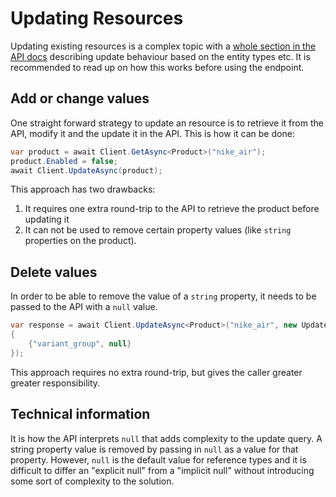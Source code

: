 # Updating Resources

Updating existing resources is a complex topic with a [whole section in the API docs](https://api.akeneo.com/documentation/update.html) describing update behaviour based on the entity types etc. It is recommended to read up on how this works before using the endpoint.


## Add or change values

One straight forward strategy to update an resource is to retrieve it from the API, modify it and the update it in the API. This is how it can be done:

```csharp
var product = await Client.GetAsync<Product>("nike_air");
product.Enabled = false;
await Client.UpdateAsync(product);
```

This approach has two drawbacks:

1. It requires one extra round-trip to the API to retrieve the product before updating it
2. It can not be used to remove certain property values (like `string` properties on the product).


## Delete values

In order to be able to remove the value of a `string` property, it needs to be passed to the API with a `null` value.

```csharp
var response = await Client.UpdateAsync<Product>("nike_air", new UpdateModel
{
	{"variant_group", null}
});
```

This approach requires no extra round-trip, but gives the caller greater greater responsibility.

## Technical information

It is how the API interprets `null` that adds complexity to the update query. A string property value is removed by passing in `null` as a value for that property. However, `null` is the default value for reference types and it is difficult to differ an "explicit null" from a "implicit null" without introducing some sort of complexity to the solution.